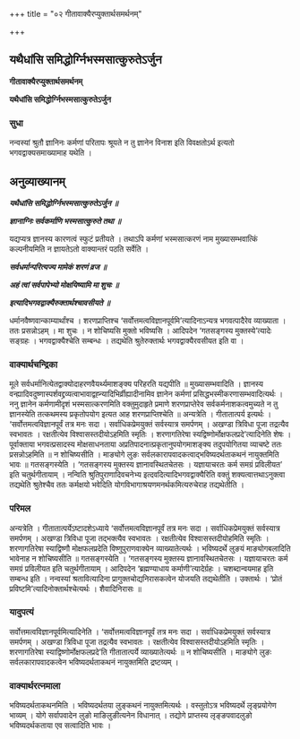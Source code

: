 +++
title = "०२ गीतावाक्यैरप्युक्तार्थसमर्थनम्"

+++


## यथैधांसि समिद्धोर्ग्निभस्मसात्कुरुतेऽर्जुन

**गीतावाक्यैरप्युक्तार्थसमर्थनम्**

**यथैधांसि समिद्धोर्ग्निभस्मसात्कुरुतेऽर्जुन**

### **सुधा**

नन्वस्यां श्रुतौ ज्ञानिनः कर्मणां परितापः श्रूयते न तु ज्ञानेन विनाश इति विवक्षतोऽर्थ इत्यतो भगवद्वाक्यसमाख्यामाह यथेति ।

## **अनुव्याख्यानम्**

***यथैधांसि समिद्धोर्ग्निभस्मसात्कुरुतेऽर्जुन ॥***

***ज्ञानाग्निः सर्वकर्माणि भस्मसात्कुरुते तथा ॥***

यद्यप्यत्र ज्ञानस्य कारणत्वं स्फुटं प्रतीयते । तथाऽपि कर्मणां भस्मसात्करणं नाम मुख्यासम्भवात्किं कल्पनीयमिति न ज्ञायतेऽतो वाक्यान्तरं पठति सर्वेति ।

***सर्वधर्मान्परित्यज्य मामेकं शरणं व्रज ॥***

***अहं त्वां सर्वपापेभ्यो मोक्षयिष्यामि मा शुचः ॥***

***इत्यादिभगवद्वाक्यैरुक्तार्थश्चावसीयते ॥***

धर्मानवैष्णवान्काम्यार्थांश्च । शरणप्राप्तिश्च ‘सर्वोत्तमत्वविज्ञानपूर्वमि’त्यादिनाऽन्यत्र भगवत्पादैरेव व्याख्याता । ततः प्रसन्नोऽहम् । मा शुचः । न शोचिष्यसि मुक्तो भविष्यसि । आदिपदेन ‘गतसङ्गस्य मुक्तस्ये’त्यादेः सङ्ग्रहः । भगवद्वाक्यैश्चेति सम्बन्धः । तद्यथेति श्रुतेरुक्तार्थः भगवद्वाक्यैरवसीयत इति वा ।

### **वाक्यार्थचन्द्रिका**

मूले सर्वधर्मानित्येतद्वाक्योदाहरणवैयर्थ्यमाशङ्क्य परिहरति यद्यपीति ॥ मुख्यासम्भवादिति । ज्ञानस्य वन्ह्यादिवदुष्णास्पर्शवद्द्रव्यत्वाभावाद्वह्न्यादिभिर्व्रीह्यादीनामिव ज्ञानेन कर्मणां प्रसिद्धभस्मीकरणासम्भवादित्यर्थः । ननु ज्ञानेन कर्मणामीदृशं भस्मसात्करणमिति वक्तुमुदाहृते प्रमाणे शरणप्राप्तेरेव सर्वकर्मनाशकत्वमुच्यते न तु ज्ञानस्येति तत्कथमस्य प्रकृतोपयोग इत्यत आह शरणप्राप्तिश्चेति ॥ अन्यत्रेति । गीतातात्पर्य इत्यर्थः । ‘सर्वोत्तमत्वविज्ञानपूर्वं तत्र मनः सदा । सर्वाधिकप्रेमयुक्तं सर्वस्यात्र समर्पणम् । अखण्डा त्रिविधा पूजा तद्रत्यैव स्वभावतः । रक्षतीत्येव विश्वासस्तदीयोऽहमिति स्मृतिः । शरणागतिरेषा स्यद्विष्णोर्मोक्षफलप्रदे’त्यादिनेति शेषः । पूर्वाक्ताया भगवत्प्रसादस्य मोक्षसाधनताया अप्रतिपादनात्प्रकृतानुपयोगमाशङ्क्य तदुपयोगितया व्याचष्टे ततः प्रसन्नोऽहमिति ॥ न शोचिष्यसीति । माङ्योगे लुङः सर्वलकारापवादकत्वाद्भविष्यदर्थताकथनं नायुक्तमिति भावः ॥ गतसङ्गस्येति । ‘गतसङ्गस्य मुक्तस्य ज्ञानावस्थितचेतसः । यज्ञायाचरतः कर्म समग्रं प्रविलीयत’ इति चतुर्थगीतायाम् । नन्विति श्रुतिपुराणादिवचनेभ्य इत्दवदित्यादिभगवद्वाक्यैरिति वक्तुं शक्यत्वात्तथाऽनुक्त्वा तद्यथेति श्रुतेश्चैव ततः कर्मक्षयो भवेदिति योगविभागाश्रयणमनर्थकमित्यरुचेराह तद्यथेतीति ।

### **परिमल** 

अन्यत्रेति । गीतातात्पर्येऽष्टादशेऽध्याये ‘सर्वोत्तमत्वविज्ञानपूर्वं तत्र मनः सदा । सर्वाधिकप्रेमयुक्तं सर्वस्यात्र समर्पणम् । अखण्डा त्रिविधा पूजा तद्भक्त्यैव स्वभावतः । रक्षतीत्येव विश्वासस्तदीयोहमिति स्मृतिः । शरणागतिरेषा स्याद्विष्णौ मोक्षफलप्रदेति विष्णुपुराणवाक्येन व्याख्यातेत्यर्थः । भविष्यदर्थे लुङयं माङ्योगबलादिति भावेनाह न शोचिष्यसीति ॥ गतसङ्गस्येति । ‘गतसङ्गस्य मुक्तस्य ज्ञानावस्थितचेतसः । यज्ञायाचरतः कर्म समग्रं प्रविलीयत इति चतुर्थगीतायाम् । आदिपदेन ‘ब्रह्मण्याधाय कर्माणी’त्यादेर्ग्रहः । चशब्दान्वयमाह इति सम्बन्ध इति । नन्वस्यां श्रतावित्यादिना प्रागुक्तचोद्यनिरासकत्वेन योजयति तद्यथेतीति । उक्तार्थः । ‘प्रोतं प्रविष्टमि’त्यादिनोक्तार्थश्चेत्यर्थः । शैवादिनिरासः ॥

### **यादुपत्यं**

सर्वोत्तमत्वविज्ञानपूर्वमित्यादिनेति । ‘सर्वोत्तमत्वविज्ञानपूर्वं तत्र मनः सदा । सर्वाधिकप्रेमयुक्तं सर्वस्यात्र समर्पणम् । अखण्डा त्रिविधा पूजा तद्रत्यैव स्वभावतः । रक्षतीत्येव विश्वासस्तदीयोऽहमिति स्मृतिः । शरणागतिरेषा स्याद्विष्णोर्मोक्षफलप्रदे’ति गीतातात्पर्ये व्याख्यातेत्यर्थः ॥ न शोचिष्यसीति । माङ्योगे लुङः सर्वलकारापवादकत्वेन भविष्यदर्थताकथनं नायुक्तमिति द्रष्टव्यम् ।

### **वाक्यार्थरत्नमाला**

भविष्यदर्थताकथनमिति । भविष्यदर्थतया लुङ्कथनं नायुक्तमित्यर्थः । वस्तुतोऽत्र भविष्यदर्थे लृङ्प्रयोगेण भाव्यम् । योगे सर्वापवादेन लुङो माङिलुङीत्यनेन विधानात् । तद्योगे प्राप्तस्य लृङ्ङपवादलुङो भविष्यदर्थकताया एव सत्वादिति भावः ।

